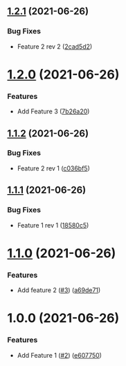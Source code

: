 ## [1.2.1](https://github.com/jakewan/semantic-release-sandbox-3/compare/1.2.0...1.2.1) (2021-06-26)


### Bug Fixes

* Feature 2 rev 2 ([2cad5d2](https://github.com/jakewan/semantic-release-sandbox-3/commit/2cad5d2b0b4c88189ded7a6a9d7da52ab1b91bb0))

# [1.2.0](https://github.com/jakewan/semantic-release-sandbox-3/compare/1.1.2...1.2.0) (2021-06-26)


### Features

* Add Feature 3 ([7b26a20](https://github.com/jakewan/semantic-release-sandbox-3/commit/7b26a203dad5991329907dbe8c92cdcac49d42e5))

## [1.1.2](https://github.com/jakewan/semantic-release-sandbox-3/compare/1.1.1...1.1.2) (2021-06-26)


### Bug Fixes

* Feature 2 rev 1 ([c036bf5](https://github.com/jakewan/semantic-release-sandbox-3/commit/c036bf5d64c0ed3b0620e8463abf40c7cf4190c5))

## [1.1.1](https://github.com/jakewan/semantic-release-sandbox-3/compare/1.1.0...1.1.1) (2021-06-26)


### Bug Fixes

* Feature 1 rev 1 ([18580c5](https://github.com/jakewan/semantic-release-sandbox-3/commit/18580c5c25f3cadd4531110ed042576a244279c6))

# [1.1.0](https://github.com/jakewan/semantic-release-sandbox-3/compare/1.0.0...1.1.0) (2021-06-26)


### Features

* Add feature 2 ([#3](https://github.com/jakewan/semantic-release-sandbox-3/issues/3)) ([a69de71](https://github.com/jakewan/semantic-release-sandbox-3/commit/a69de713d3c6a26d8d99eaf4626e389f9baff9e8))

# 1.0.0 (2021-06-26)


### Features

* Add Feature 1 ([#2](https://github.com/jakewan/semantic-release-sandbox-3/issues/2)) ([e607750](https://github.com/jakewan/semantic-release-sandbox-3/commit/e60775076a6a557bdfedecbd0c231b8b63442f62))
